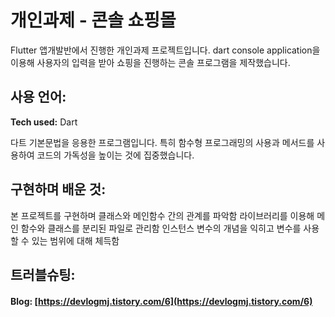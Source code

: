 # 개인과제 - 콘솔 쇼핑몰
Flutter 앱개발반에서 진행한 개인과제 프로젝트입니다. dart console application을 이용해 사용자의 입력을 받아 쇼핑을 진행하는 콘솔 프로그램을 제작했습니다.

## 사용 언어:

**Tech used:** Dart

다트 기본문법을 응용한 프로그램입니다. 특히 함수형 프로그래밍의 사용과 메서드를 사용하여 코드의 가독성을 높이는 것에 집중했습니다.

## 구현하며 배운 것:

본 프로젝트를 구현하며 클래스와 메인함수 간의 관계를 파악함
라이브러리를 이용해 메인 함수와 클래스를 분리된 파일로 관리함
인스턴스 변수의 개념을 익히고 변수를 사용할 수 있는 범위에 대해 체득함

## 트러블슈팅:

#### Blog: [https://devlogmj.tistory.com/6](https://devlogmj.tistory.com/6)
